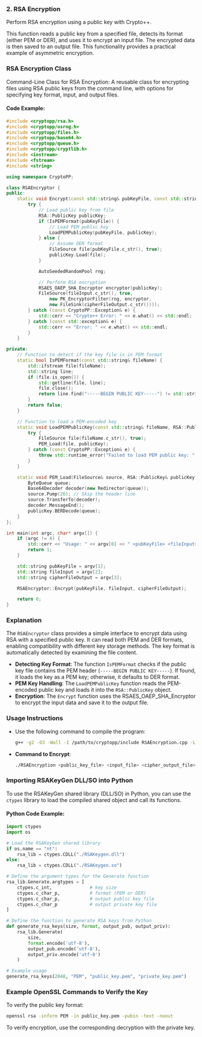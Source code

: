 ### 2. RSA Encryption

Perform RSA encryption using a public key with Crypto++.

This function reads a public key from a specified file, detects its format (either PEM or DER), and uses it to encrypt an input file. The encrypted data is then saved to an output file. This functionality provides a practical example of asymmetric encryption.

### RSA Encryption Class

Command-Line Class for RSA Encryption: A reusable class for encrypting files using RSA public keys from the command line, with options for specifying key format, input, and output files.

#### Code Example:
```cpp
#include <cryptopp/rsa.h>
#include <cryptopp/osrng.h>
#include <cryptopp/files.h>
#include <cryptopp/base64.h>
#include <cryptopp/queue.h>
#include <cryptopp/cryptlib.h>
#include <iostream>
#include <fstream>
#include <string>

using namespace CryptoPP;

class RSAEncryptor {
public:
    static void Encrypt(const std::string& pubKeyFile, const std::string& fileInput, const std::string& cipherFileOutput) {
        try {
            // Load public key from file
            RSA::PublicKey publicKey;
            if (IsPEMFormat(pubKeyFile)) {
                // Load PEM public key
                LoadPEMPublicKey(pubKeyFile, publicKey);
            } else {
                // Assume DER format
                FileSource file(pubKeyFile.c_str(), true);
                publicKey.Load(file);
            }

            AutoSeededRandomPool rng;

            // Perform RSA encryption
            RSAES_OAEP_SHA_Encryptor encryptor(publicKey);
            FileSource(fileInput.c_str(), true, 
                new PK_EncryptorFilter(rng, encryptor, 
                new FileSink(cipherFileOutput.c_str())));
        } catch (const CryptoPP::Exception& e) {
            std::cerr << "Crypto++ Error: " << e.what() << std::endl;
        } catch (const std::exception& e) {
            std::cerr << "Error: " << e.what() << std::endl;
        }
    }

private:
    // Function to detect if the key file is in PEM format
    static bool IsPEMFormat(const std::string& fileName) {
        std::ifstream file(fileName);
        std::string line;
        if (file.is_open()) {
            std::getline(file, line);
            file.close();
            return line.find("-----BEGIN PUBLIC KEY-----") != std::string::npos;
        }
        return false;
    }

    // Function to load a PEM-encoded key
    static void LoadPEMPublicKey(const std::string& fileName, RSA::PublicKey& publicKey) {
        try {
            FileSource file(fileName.c_str(), true);
            PEM_Load(file, publicKey);
        } catch (const CryptoPP::Exception& e) {
            throw std::runtime_error("Failed to load PEM public key: " + std::string(e.what()));
        }
    }

    static void PEM_Load(FileSource& source, RSA::PublicKey& publicKey) {
        ByteQueue queue;
        Base64Decoder decoder(new Redirector(queue));
        source.Pump(26); // Skip the header line
        source.TransferTo(decoder);
        decoder.MessageEnd();
        publicKey.BERDecode(queue);
    }
};

int main(int argc, char* argv[]) {
    if (argc != 4) {
        std::cerr << "Usage: " << argv[0] << " <pubKeyFile> <fileInput> <cipherFileOutput>" << std::endl;
        return 1;
    }

    std::string pubKeyFile = argv[1];
    std::string fileInput = argv[2];
    std::string cipherFileOutput = argv[3];

    RSAEncryptor::Encrypt(pubKeyFile, fileInput, cipherFileOutput);

    return 0;
}
```

### Explanation

The `RSAEncryptor` class provides a simple interface to encrypt data using RSA with a specified public key. It can read both PEM and DER formats, enabling compatibility with different key storage methods. The key format is automatically detected by examining the file content.

- **Detecting Key Format**: The function `IsPEMFormat` checks if the public key file contains the PEM header (`-----BEGIN PUBLIC KEY-----`). If found, it loads the key as a PEM key; otherwise, it defaults to DER format.
- **PEM Key Handling**: The `LoadPEMPublicKey` function reads the PEM-encoded public key and loads it into the `RSA::PublicKey` object.
- **Encryption**: The `Encrypt` function uses the RSAES_OAEP_SHA_Encryptor to encrypt the input data and save it to the output file.

### Usage Instructions
- Use the following command to compile the program:
  ```sh
  g++ -g2 -O3 -Wall -I /path/to/cryptopp/include RSAEncryption.cpp -L /path/to/cryptopp/lib -lcryptopp -o RSAEncryption
  ```
- **Command to Encrypt**:
  ```sh
  ./RSAEncryption <public_key_file> <input_file> <cipher_output_file>
  ```

### Importing RSAKeyGen DLL/SO into Python

To use the RSAKeyGen shared library (DLL/SO) in Python, you can use the `ctypes` library to load the compiled shared object and call its functions.

#### Python Code Example:
```python
import ctypes
import os

# Load the RSAKeyGen shared library
if os.name == "nt":
    rsa_lib = ctypes.CDLL("./RSAKeygen.dll")
else:
    rsa_lib = ctypes.CDLL("./RSAKeygen.so")

# Define the argument types for the Generate function
rsa_lib.Generate.argtypes = [
    ctypes.c_int,              # key size
    ctypes.c_char_p,           # format (PEM or DER)
    ctypes.c_char_p,           # output public key file
    ctypes.c_char_p            # output private key file
]

# Define the function to generate RSA keys from Python
def generate_rsa_keys(size, format, output_pub, output_priv):
    rsa_lib.Generate(
        size,
        format.encode('utf-8'),
        output_pub.encode('utf-8'),
        output_priv.encode('utf-8')
    )

# Example usage
generate_rsa_keys(2048, "PEM", "public_key.pem", "private_key.pem")
```

### Example OpenSSL Commands to Verify the Key
To verify the public key format:
```sh
openssl rsa -inform PEM -in public_key.pem -pubin -text -noout
```
To verify encryption, use the corresponding decryption with the private key.

